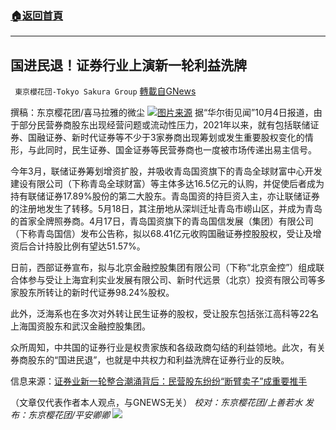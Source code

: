 ###  [:house:返回首頁](https://github.com/ourhimalayas/txt)
---


## 国进民退！证券行业上演新一轮利益洗牌
` 東京櫻花団-Tokyo Sakura Group` [轉載自GNews](https://gnews.org/zh-hans/1574028/)

撰稿：东京樱花团/喜马拉雅的微尘
![](https://assets.gnews.org/wp-content/uploads/2021/10/image-80.png)[图片来源](https://www.sohu.com/a/479238770_237556)
据“华尔街见闻”10月4日报道，由于部分民营券商股东出现经营问题或流动性压力，2021年以来，就有包括联储证券、国融证券、新时代证券等不少于3家券商出现筹划或发生重要股权变化的情形，与此同时，民生证券、国金证券等民营券商也一度被市场传递出易主信号。

今年3月，联储证券筹划增资扩股，并吸收青岛国资旗下的青岛全球财富中心开发建设有限公司（下称青岛全球财富）等主体多达16.5亿元的认购，并促使后者成为持有联储证券17.89%股份的第二大股东。青岛国资的持巨资入主，亦让联储证券的注册地发生了转移。5月18日，其注册地从深圳迁址青岛市崂山区，并成为青岛的首家全牌照券商。4月17日，青岛国资旗下的青岛国信发展（集团）有限公司（下称青岛国信）发布公告称，拟以68.41亿元收购国融证券控股股权，受让及增资后合计持股比例有望达51.57%。

日前，西部证券宣布，拟与北京金融控股集团有限公司（下称“北京金控”）组成联合体参与受让上海宜利实业发展有限公司、新时代远景（北京）投资有限公司等多家股东所转让的新时代证券98.24%股权。

此外，泛海系也在多次对外转让民生证券的股权，受让股东包括张江高科等22名上海国资股东和武汉金融控股集团。

众所周知，中共国的证券行业是权贵家族和各级政商勾结的利益领地。此次，有关券商股东的“国进民退”，也就是中共权力和利益洗牌在证券行业的反映。

信息来源：[证券业新一轮整合潮涌背后：民营股东纷纷“断臂卖子”成重要推手](https://wallstreetcn.com/articles/3641690)

（文章仅代表作者本人观点，与GNEWS无关）
*校对：东京樱花团/上善若水
发布：东京樱花团/平安卿卿*
![](https://assets.gnews.org/wp-content/uploads/2021/10/image0-1-18-4.png)
